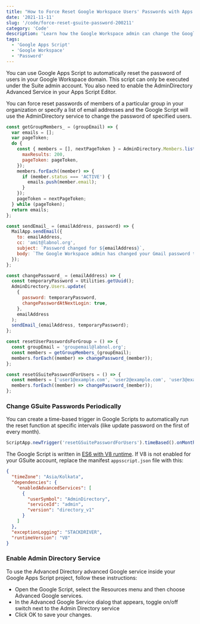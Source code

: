 ```yaml
---
title: "How to Force Reset Google Workspace Users' Passwords with Apps Script"
date: '2021-11-11'
slug: '/code/force-reset-gsuite-password-200211'
category: 'Code'
description: 'Learn how the Google Workspace admin can change the Google account passwords of multiple users in their organization automatically with Google Apps Script.'
tags:
  - 'Google Apps Script'
  - 'Google Workspace'
  - 'Password'
---
```


You can use Google Apps Script to automatically reset the password of users in your Google Workspace domain. This script can only be executed under the Suite admin account. You also need to enable the AdminDirectory Advanced Service in your Apps Script Editor.

You can force reset passwords of members of a particular group in your organization or specify a list of email addresses and the Google Script will use the AdminDirectory service to change the password of specified users.

```javascript
const getGroupMembers_ = (groupEmail) => {
  var emails = [];
  var pageToken;
  do {
    const { members = [], nextPageToken } = AdminDirectory.Members.list(groupEmail, {
      maxResults: 200,
      pageToken: pageToken,
    });
    members.forEach((member) => {
      if (member.status === 'ACTIVE') {
        emails.push(member.email);
      }
    });
    pageToken = nextPageToken;
  } while (pageToken);
  return emails;
};

const sendEmail_ = (emailAddress, password) => {
  MailApp.sendEmail({
    to: emailAddress,
    cc: 'amit@labnol.org',
    subject: `Password changed for ${emailAddress}`,
    body: `The Google Workspace admin has changed your Gmail password to ${password}`,
  });
};

const changePassword_ = (emailAddress) => {
  const temporaryPassword = Utilities.getUuid();
  AdminDirectory.Users.update(
    {
      password: temporaryPassword,
      changePasswordAtNextLogin: true,
    },
    emailAddress
  );
  sendEmail_(emailAddress, temporaryPassword);
};

const resetUserPasswordsForGroup = () => {
  const groupEmail = 'groupemail@labnol.org';
  const members = getGroupMembers_(groupEmail);
  members.forEach((member) => changePassword_(member));
};

const resetGSuitePasswordForUsers = () => {
  const members = ['user1@example.com', 'user2@example.com', 'user3@example.com'];
  members.forEach((member) => changePassword_(member));
};
```

### Change GSuite Passwords Periodically

You can create a time-based trigger in Google Scripts to automatically run the reset function at specific intervals (like update password on the first of every month).

```javascript
ScriptApp.newTrigger('resetGSuitePasswordForUsers').timeBased().onMonthDay(1).create();
```

The Google Script is written in [ES6 with V8 runtime](/es6-google-apps-script-v8-200206). If V8 is not enabled for your GSuite account, replace the manifest `appsscript.json` file with this:

```json
{
  "timeZone": "Asia/Kolkata",
  "dependencies": {
    "enabledAdvancedServices": [
      {
        "userSymbol": "AdminDirectory",
        "serviceId": "admin",
        "version": "directory_v1"
      }
    ]
  },
  "exceptionLogging": "STACKDRIVER",
  "runtimeVersion": "V8"
}
```

### Enable Admin Directory Service

To use the Advanced Directory advanced Google service inside your Google Apps Script project, follow these instructions:

- Open the Google Script, select the Resources menu and then choose Advanced Google services.
- In the Advanced Google Service dialog that appears, toggle on/off switch next to the Admin Directory service
- Click OK to save your changes.
